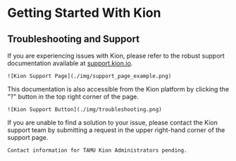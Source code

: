 # Getting Started With Kion

## Troubleshooting and Support

If you are experiencing issues with Kion, please refer to the robust support documentation available at [support.kion.io](https://support.kion.io/hc/en-us). 

```admonish collapsible=true class="aggiecustom2" title="Kion Support Page"
![Kion Support Page](./img/support_page_example.png)
```

This documentation is also accessible from the Kion platform by clicking the "?" button in the top right corner of the page.

```admonish collapsible=true class="aggiecustom2" title="Kion Support Button"
![Kion Support Button](./img/troubleshooting.png)
```

If you are unable to find a solution to your issue, please contact the Kion support team by submitting a request in the upper right-hand corner of the support page.

```admonish note
Contact information for TAMU Kion Administrators pending.
```

